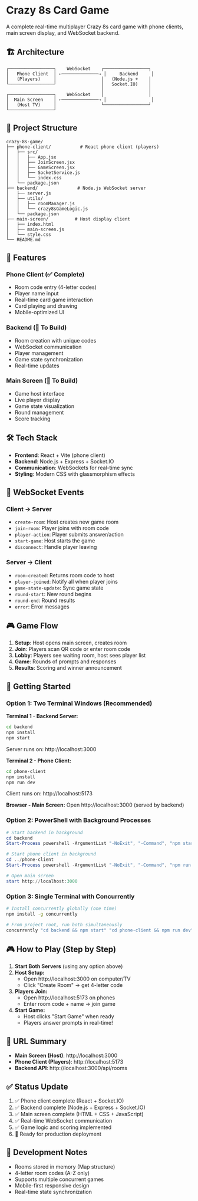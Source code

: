 # Crazy 8s Card Game

A complete real-time multiplayer Crazy 8s card game with phone clients, main screen display, and WebSocket backend.

## 🏗️ Architecture

```
┌─────────────────┐    WebSocket    ┌─────────────────┐
│   Phone Client  │ ←──────────────→ │     Backend     │
│   (Players)     │                 │   (Node.js +    │
└─────────────────┘                 │   Socket.IO)    │
                                    │                 │
┌─────────────────┐    WebSocket    │                 │
│  Main Screen    │ ←──────────────→ │                 │
│   (Host TV)     │                 └─────────────────┘
└─────────────────┘
```

## 📁 Project Structure

```
crazy-8s-game/
├── phone-client/           # React phone client (players)
│   ├── src/
│   │   ├── App.jsx
│   │   ├── JoinScreen.jsx
│   │   ├── GameScreen.jsx
│   │   ├── SocketService.js
│   │   └── index.css
│   └── package.json
├── backend/               # Node.js WebSocket server
│   ├── server.js
│   ├── utils/
│   │   ├── roomManager.js
│   │   └── crazy8sGameLogic.js
│   └── package.json
├── main-screen/          # Host display client
│   ├── index.html
│   ├── main-screen.js
│   └── style.css
└── README.md
```

## 🚀 Features

### Phone Client (✅ Complete)
- Room code entry (4-letter codes)
- Player name input
- Real-time card game interaction
- Card playing and drawing
- Mobile-optimized UI

### Backend (🔨 To Build)
- Room creation with unique codes
- WebSocket communication
- Player management
- Game state synchronization
- Real-time updates

### Main Screen (🔨 To Build)
- Game host interface
- Live player display
- Game state visualization
- Round management
- Score tracking

## 🛠️ Tech Stack

- **Frontend**: React + Vite (phone client)
- **Backend**: Node.js + Express + Socket.IO
- **Communication**: WebSockets for real-time sync
- **Styling**: Modern CSS with glassmorphism effects

## 📡 WebSocket Events

### Client → Server
- `create-room`: Host creates new game room
- `join-room`: Player joins with room code
- `player-action`: Player submits answer/action
- `start-game`: Host starts the game
- `disconnect`: Handle player leaving

### Server → Client
- `room-created`: Returns room code to host
- `player-joined`: Notify all when player joins
- `game-state-update`: Sync game state
- `round-start`: New round begins
- `round-end`: Round results
- `error`: Error messages

## 🎮 Game Flow

1. **Setup**: Host opens main screen, creates room
2. **Join**: Players scan QR code or enter room code
3. **Lobby**: Players see waiting room, host sees player list
4. **Game**: Rounds of prompts and responses
5. **Results**: Scoring and winner announcement

## 🚀 Getting Started

### **Option 1: Two Terminal Windows (Recommended)**

**Terminal 1 - Backend Server:**
```bash
cd backend
npm install
npm start
```
Server runs on: http://localhost:3000

**Terminal 2 - Phone Client:**
```bash
cd phone-client
npm install
npm run dev
```
Client runs on: http://localhost:5173

**Browser - Main Screen:**
Open http://localhost:3000 (served by backend)

### **Option 2: PowerShell with Background Processes**
```powershell
# Start backend in background
cd backend
Start-Process powershell -ArgumentList "-NoExit", "-Command", "npm start"

# Start phone client in background  
cd ../phone-client
Start-Process powershell -ArgumentList "-NoExit", "-Command", "npm run dev"

# Open main screen
start http://localhost:3000
```

### **Option 3: Single Terminal with Concurrently**
```bash
# Install concurrently globally (one time)
npm install -g concurrently

# From project root, run both simultaneously
concurrently "cd backend && npm start" "cd phone-client && npm run dev"
```

## 🎮 **How to Play (Step by Step)**

1. **Start Both Servers** (using any option above)
2. **Host Setup:**
   - Open http://localhost:3000 on computer/TV
   - Click "Create Room" → get 4-letter code
3. **Players Join:**
   - Open http://localhost:5173 on phones
   - Enter room code + name → join game
4. **Start Game:**
   - Host clicks "Start Game" when ready
   - Players answer prompts in real-time!

## 🔗 **URL Summary**
- **Main Screen (Host)**: http://localhost:3000
- **Phone Client (Players)**: http://localhost:5173
- **Backend API**: http://localhost:3000/api/rooms

## ✅ **Status Update**

1. ✅ Phone client complete (React + Socket.IO)
2. ✅ Backend complete (Node.js + Express + Socket.IO)  
3. ✅ Main screen complete (HTML + CSS + JavaScript)
4. ✅ Real-time WebSocket communication
5. ✅ Game logic and scoring implemented
6. 🔨 Ready for production deployment

## 📝 Development Notes

- Rooms stored in memory (Map structure)
- 4-letter room codes (A-Z only)
- Supports multiple concurrent games
- Mobile-first responsive design
- Real-time state synchronization